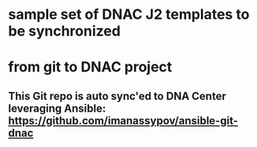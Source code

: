 # sample set of DNAC J2 templates to be synchronized
# from git to DNAC project

## This Git repo is auto sync'ed to DNA Center leveraging Ansible: https://github.com/imanassypov/ansible-git-dnac
